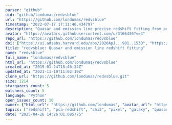 ```yaml
---
parser: "github"
uid: "github/londumas/redvsblue"
url: "https://github.com/londumas/redvsblue"
timestamp: "2022-07-17 17:11:46.434797"
description: "Quasar and emission line precise redshift fitting from prior"
avatar: "https://avatars.githubusercontent.com/u/3166436?v=4"
repo_url: "https://github.com/londumas/redvsblue"
doi: ["https://ui.adsabs.harvard.edu/abs/2020ApJ...901..153D", "https://ui.adsabs.harvard.edu/abs/2021ascl.soft06017D/abstract"]
title: "redvsblue: Quasar and emission line redshift fitting"
name: "redvsblue"
full_name: "londumas/redvsblue"
html_url: "https://github.com/londumas/redvsblue"
created_at: "2019-01-24T18:46:34Z"
updated_at: "2021-11-10T11:02:19Z"
clone_url: "https://github.com/londumas/redvsblue.git"
size: 1214
stargazers_count: 5
watchers_count: 5
language: "Python"
open_issues_count: 10
owner: {"html_url": "https://github.com/londumas", "avatar_url": "https://avatars.githubusercontent.com/u/3166436?v=4", "login": "londumas", "type": "User"}
topics: ["redshift", "pca-redshift", "chi2", "pixel", "galaxy", "quasar"]
date: "2025-04-26 14:26:01.085775"
---
```

